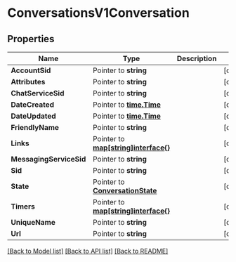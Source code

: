 # ConversationsV1Conversation

## Properties

Name | Type | Description | Notes
------------ | ------------- | ------------- | -------------
**AccountSid** | Pointer to **string** |  | [optional] 
**Attributes** | Pointer to **string** |  | [optional] 
**ChatServiceSid** | Pointer to **string** |  | [optional] 
**DateCreated** | Pointer to [**time.Time**](time.Time.md) |  | [optional] 
**DateUpdated** | Pointer to [**time.Time**](time.Time.md) |  | [optional] 
**FriendlyName** | Pointer to **string** |  | [optional] 
**Links** | Pointer to [**map[string]interface{}**](.md) |  | [optional] 
**MessagingServiceSid** | Pointer to **string** |  | [optional] 
**Sid** | Pointer to **string** |  | [optional] 
**State** | Pointer to [**ConversationState**](conversation_state.md) |  | [optional] 
**Timers** | Pointer to [**map[string]interface{}**](.md) |  | [optional] 
**UniqueName** | Pointer to **string** |  | [optional] 
**Url** | Pointer to **string** |  | [optional] 

[[Back to Model list]](../README.md#documentation-for-models) [[Back to API list]](../README.md#documentation-for-api-endpoints) [[Back to README]](../README.md)


